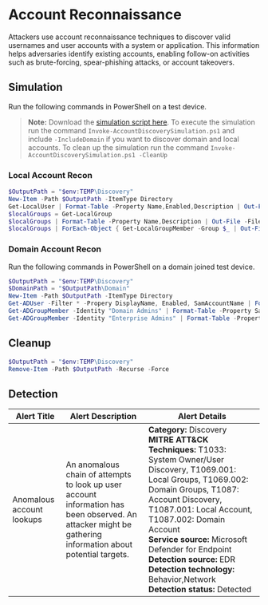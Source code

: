 # Account Reconnaissance

Attackers use account reconnaissance techniques to discover valid usernames and user accounts with a system or application. This information helps adversaries identify existing accounts, enabling follow-on activities such as brute-forcing, spear-phishing attacks, or account takeovers.

## Simulation

Run the following commands in PowerShell on a test device.

> **Note:** Download the [simulation script here](Invoke-AccountDiscoverySimulation.ps1). 
> To execute the simulation run the command `Invoke-AccountDiscoverySimulation.ps1` and include `-IncludeDomain` if you want to discover domain and local accounts.
> To clean up the simulation run the command `Invoke-AccountDiscoverySimulation.ps1 -CleanUp`

### Local Account Recon

```powershell
$OutputPath = "$env:TEMP\Discovery"
New-Item -Path $OutputPath -ItemType Directory
Get-LocalUser | Format-Table -Property Name,Enabled,Description | Out-File -FilePath $("$OutputPath\Users.txt") -Encoding utf8
$localGroups = Get-LocalGroup 
$localGroups | Format-Table -Property Name,Description | Out-File -FilePath $("$OutputPath\Groups.txt")
$localGroups | ForEach-Object { Get-LocalGroupMember -Group $_ | Out-File -FilePath $("$OutputPath\$_-Members.txt") -Encoding utf8 }
```

### Domain Account Recon

Run the following commands in PowerShell on a domain joined test device.

```powershell
$OutputPath = "$env:TEMP\Discovery"
$DomainPath = "$OutputPath\Domain"
New-Item -Path $OutputPath -ItemType Directory
Get-ADUser -Filter * -Propery DisplayName, Enabled, SamAccountName | Format-Table -Property DisplayName, SamAccountName, Name | Out-File -FilePath "$DomainPath\domain_users.txt" -Encoding utf8
Get-ADGroupMember -Identity "Domain Admins" | Format-Table -Property SamAccountName, Name | Out-File -FilePath "$DomainPath\domain_admins.txt" -Encoding utf8
Get-ADGroupMember -Identity "Enterprise Admins" | Format-Table -Property SamAccountName, Name | Out-File -FilePath "$DomainPath\enterprise_admins.txt" -Encoding utf8
```

## Cleanup

```powershell
$OutputPath = "$env:TEMP\Discovery"
Remove-Item -Path $OutputPath -Recurse -Force
```

## Detection

| Alert Title | Alert Description | Alert Details |
| -- | -- | -- |
| Anomalous account lookups | An anomalous chain of attempts to look up user account information has been observed. An attacker might be gathering information about potential targets. | **Category:** Discovery<br/>**MITRE ATT&CK Techniques:** T1033: System Owner/User Discovery, T1069.001: Local Groups, T1069.002: Domain Groups, T1087: Account Discovery, T1087.001: Local Account, T1087.002: Domain Account<br/>**Service source:** Microsoft Defender for Endpoint<br/>**Detection source:** EDR <br/>**Detection technology:** Behavior,Network<br/>**Detection status:** Detected |
